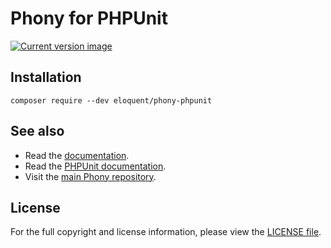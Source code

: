 # Phony for PHPUnit

[![Current version image][version-image]][current version]

[current version]: https://packagist.org/packages/eloquent/phony-phpunit
[version-image]: https://img.shields.io/packagist/v/eloquent/phony-phpunit.svg?style=flat-square "This project uses semantic versioning"

## Installation

    composer require --dev eloquent/phony-phpunit

## See also

- Read the [documentation].
- Read the [PHPUnit documentation].
- Visit the [main Phony repository].

[documentation]: http://eloquent-software.com/phony/latest/
[main phony repository]: https://github.com/eloquent/phony
[phpunit documentation]: https://phpunit.readthedocs.io/

## License

For the full copyright and license information, please view the [LICENSE file].

[license file]: LICENSE
